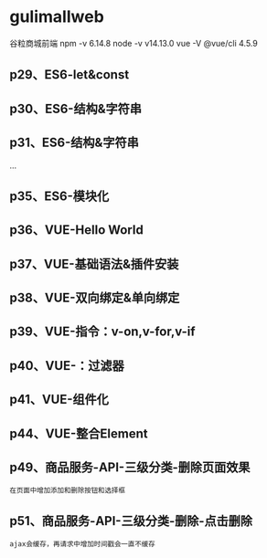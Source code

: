 # gulimallweb
谷粒商城前端
npm -v
6.14.8
node -v
v14.13.0
vue -V
@vue/cli 4.5.9

## p29、ES6-let&const

## p30、ES6-结构&字符串

## p31、ES6-结构&字符串
...
## p35、ES6-模块化

## p36、VUE-Hello World

## p37、VUE-基础语法&插件安装

## p38、VUE-双向绑定&单向绑定

## p39、VUE-指令：v-on,v-for,v-if

## p40、VUE-：过滤器

## p41、VUE-组件化

## p44、VUE-整合Element

## p49、商品服务-API-三级分类-删除页面效果
```
在页面中增加添加和删除按钮和选择框
```
## p51、商品服务-API-三级分类-删除-点击删除
```
ajax会缓存，再请求中增加时间戳会一直不缓存
```


